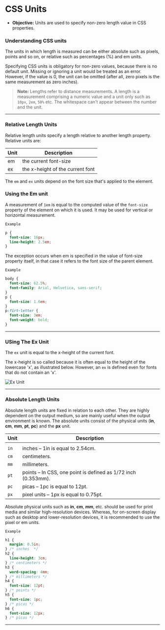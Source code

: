 # CSS Units

- **Objective:** Units are used to specify non-zero length value in CSS properties.

### Understanding CSS units

The units in which length is measured can be either absolute such as pixels, points and so on, or relative such as percentages (%) and em units.

Specifying CSS units is obligatory for non-zero values, because there is no default unit. Missing or ignoring a unit would be treated as an error. However, if the value is 0, the unit can be omitted (after all, zero pixels is the same measurement as zero inches).

> **Note:** Lengths refer to distance measurements. A length is a measurement comprising a numeric value and a unit only such as `10px`, `2em`, `50%` etc. The whitespace can't appear between the number and the unit.

---

### Relative Length Units

Relative length units specify a length relative to another length property. Relative units are:

| Unit | Description                      |
| ---- | -------------------------------- |
| em   | the current font-size            |
| ex   | the x-height of the current font |

The `em` and `ex` units depend on the font size that's applied to the element.

### Using the Em unit

A measurement of `1em` is equal to the computed value of the `font-size` property of the element on which it is used. It may be used for vertical or horizontal measurement.

`Example`

```css
p {
  font-size: 16px;
  line-height: 2.5em;
}
```

The exception occurs when em is specified in the value of font-size property itself, in that case it refers to the font size of the parent element.

`Example`

```css
body {
  font-size: 62.5%;
  font-family: Arial, Helvetica, sans-serif;
}
p {
  font-size: 1.6em;
}
p:firt-letter {
  font-size: 3em;
  font-weight: bold;
}
```

---

### USing The Ex Unit

The `ex` unit is equal to the x-height of the current font.

The x-height is so called because it is often equal to the height of the lowercase 'x', as illustrated below. However, an `ex` is defined even for fonts that do not contain an 'x'.

![Ex Unit](https://www.tutorialrepublic.com/lib/images/x-height.jpg)

---

### Absolute Length Units

Absolute length units are fixed in relation to each other. They are highly dependent on the output medium, so are mainly useful when the output environment is known. The absolute units consist of the physical units (**in**, **cm**, **mm**, **pt**, **pc**) and the **px** unit.

| Unit | Description                                                   |
| ---- | ------------------------------------------------------------- |
|      |
| `in` | inches – 1in is equal to 2.54cm.                              |
| `cm` | centimeters.                                                  |
| `mm` | millimeters.                                                  |
| `pt` | points – In CSS, one point is defined as 1/72 inch (0.353mm). |
| `pc` | picas – 1pc is equal to 12pt.                                 |
| `px` | pixel units – 1px is equal to 0.75pt.                         |

Absolute physical units such as **in**, **cm**, **mm**, etc. should be used for print media and similar high-resolution devices. Whereas, for on-screen display such as desktop and lower-resolution devices, it is recommended to use the pixel or em units.

`Example`

```css
h1 {
  margin: 0.5in;
} /* inches  */
h2 {
  line-height: 3cm;
} /* centimeters */
h3 {
  word-spacing: 4mm;
} /* millimeters */
h4 {
  font-size: 12pt;
} /* points */
h5 {
  font-size: 1pc;
} /* picas */
h6 {
  font-size: 12px;
} /* picas */
```

---
